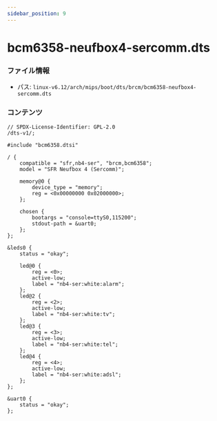 ```yaml
---
sidebar_position: 9
---
```

# bcm6358-neufbox4-sercomm.dts

### ファイル情報

- パス: `linux-v6.12/arch/mips/boot/dts/brcm/bcm6358-neufbox4-sercomm.dts`

### コンテンツ

```dts
// SPDX-License-Identifier: GPL-2.0
/dts-v1/;

#include "bcm6358.dtsi"

/ {
	compatible = "sfr,nb4-ser", "brcm,bcm6358";
	model = "SFR Neufbox 4 (Sercomm)";

	memory@0 {
		device_type = "memory";
		reg = <0x00000000 0x02000000>;
	};

	chosen {
		bootargs = "console=ttyS0,115200";
		stdout-path = &uart0;
	};
};

&leds0 {
	status = "okay";

	led@0 {
		reg = <0>;
		active-low;
		label = "nb4-ser:white:alarm";
	};
	led@2 {
		reg = <2>;
		active-low;
		label = "nb4-ser:white:tv";
	};
	led@3 {
		reg = <3>;
		active-low;
		label = "nb4-ser:white:tel";
	};
	led@4 {
		reg = <4>;
		active-low;
		label = "nb4-ser:white:adsl";
	};
};

&uart0 {
	status = "okay";
};

```
